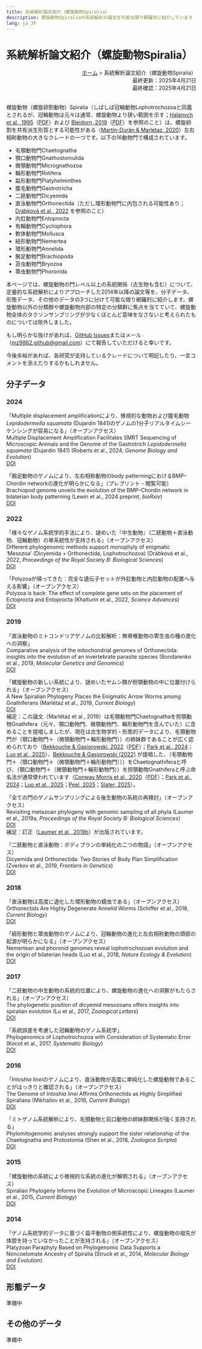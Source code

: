 ```yaml
---
title: 系統解析論文紹介（螺旋動物Spiralia）
description: 螺旋動物Spiraliaの系統解析の論文を可能な限り網羅的に紹介しています
lang: ja_JP
---
```


# 系統解析論文紹介（螺旋動物Spiralia）
<div style="text-align: right;">
  <span><a href="../">ホーム</a> &gt; 系統解析論文紹介（螺旋動物Spiralia）</span>
</div>
<div style="text-align: right;">最終更新：2025年4月21日</div>
<div style="text-align: right;">最終確認：2025年4月21日</div><br>

螺旋動物（螺旋卵割動物）Spiralia（しばしば冠輪動物Lophotrochozoaと同義とされるが、冠輪動物は元々は通常、螺旋動物より狭い範囲を示す；[Halanych et al., 1995](https://doi.org/10.1126/science.7886451)（[PDF](https://www.researchgate.net/publication/200557594_Evidence_from_18S_ribosomal_DNA_that_lophophorates_are_protostome_animals)）および [Bleidorn, 2019](https://doi.org/10.1007/s13127-019-00412-4)（[PDF](https://www.gfbs-home.de/fileadmin/user_upload/ode2mods/ode/ode19/ode19_0412/article.pdf)）を参照のこと）は、螺旋卵割を共有派生形質とする可能性がある（[Martín-Durán & Marlétaz, 2020](https://doi.org/10.1242/dev.181081)）左右相称動物の大きなクレードの一つです。以下の16動物門で構成されています。

- 毛顎動物門Chaetognatha
- 顎口動物門Gnathostomulida
- 微顎動物門Micrognathozoa
- 輪形動物門Rotifera
- 扁形動物門Platyhelminthes
- 腹毛動物門Gastrotricha
- 二胚動物門Dicyemida
- 直泳動物門Orthonectida（ただし環形動物門に内包される可能性あり；[Drábková et al., 2022](https://doi.org/10.1098/rspb.2022.0683) を参照のこと）
- 内肛動物門Entoprocta
- 有輪動物門Cycliophora
- 軟体動物門Mollusca
- 紐形動物門Nemertea
- 環形動物門Annelida
- 腕足動物門Brachiopoda
- 苔虫動物門Bryozoa
- 箒虫動物門Phoronida

本ページでは、螺旋動物の門レベル以上の系統関係（古生物も含む）について、定量的な系統解析によりアプローチした2014年以降の論文等を、分子データ、形態データ、その他のデータの3つに分けて可能な限り網羅的に紹介します。螺旋動物以外の分類群や螺旋動物内部の特定の分類群に焦点を当てていて、螺旋動物全体のタクソンサンプリングが少なくほとんど意味をなさないと考えられたものについては除外しました。

もし明らかな抜けがあれば、[GitHub Issues](https://github.com/MZ9862/metazoo-jp/issues)またはメール（<mz9862.github@gmail.com>）にて報告していただけると幸いです。

今後余裕があれば、各研究が支持しているクレードについて明記したり、一言コメントを添えたりするかもしれません。

## 分子データ
### 2024
「Multiple displacement amplificationにより、微視的な動物および腹毛動物*Lepidodermella squamata* (Dujardin 1841)のゲノムの1分子リアルタイムシーケンシングが容易になる」（オープンアクセス）  
Multiple Displacement Amplification Facilitates SMRT Sequencing of Microscopic Animals and the Genome of the Gastrotrich *Lepidodermella squamata* (Dujardin 1841) (Roberts et al., 2024, *Genome Biology and Evolution*)  
[DOI](https://doi.org/10.1093/gbe/evae254)

「腕足動物のゲノムにより、左右相称動物のbody patterningにおけるBMP–Chordin networkの進化が明らかになる」（プレプリント・閲覧可能）  
Brachiopod genome unveils the evolution of the BMP–Chordin network in bilaterian body patterning (Lewin et al., 2024 preprint, *bioRxiv*)  
[DOI](https://doi.org/10.1101/2024.05.28.596352)

### 2022
「様々なゲノム系統学的手法により、謎めいた『中生動物』（二胚動物＋直泳動物、冠輪動物）の単系統性が支持される」（オープンアクセス）  
Different phylogenomic methods support monophyly of enigmatic ‘Mesozoa’ (Dicyemida + Orthonectida, Lophotrochozoa) (Drábková et al., 2022, *Proceedings of the Royal Society B: Biological Sciences*)  
[DOI](https://doi.org/10.1098/rspb.2022.0683)

「Polyzoaが帰ってきた：完全な遺伝子セットが外肛動物と内肛動物の配置へ与える影響」（オープンアクセス）  
Polyzoa is back: The effect of complete gene sets on the placement of Ectoprocta and Entoprocta (Khalturin et al., 2022, *Science Advances*)  
[DOI](https://doi.org/10.1126/sciadv.abo4400)

### 2019
「直泳動物のミトコンドリアゲノムの比較解析：無脊椎動物の寄生虫の種の進化への洞察」  
Comparative analysis of the mitochondrial genomes of Orthonectida: insights into the evolution of an invertebrate parasite species (Bondarenko et al., 2019, *Molecular Genetics and Genomics*)  
[DOI](https://doi.org/10.1007/s00438-019-01543-1)

「螺旋動物の新しい系統により、謎めいたヤムシ類が担顎動物の中に位置付けられる」（オープンアクセス）  
A New Spiralian Phylogeny Places the Enigmatic Arrow Worms among Gnathiferans (Marlétaz et al., 2019, *Current Biology*)  
[DOI](https://doi.org/10.1016/j.cub.2018.11.042)  
補足：この論文（Marlétaz et al., 2019）は毛顎動物門Chaetognathaを担顎動物Gnathifera（元々、顎口動物門、微顎動物門、輪形動物門を含んでいた）に含めることを提唱しましたが、現在は古生物学的・形態的データにより、毛顎動物門が（顎口動物門＋（微顎動物門＋輪形動物門））の姉妹群であることが広く認められており（[Bekkouche & Gąsiorowski, 2022](https://doi.org/10.1080/14772019.2022.2109217)（[PDF](https://hal.science/hal-03828531/)）；[Park et al., 2024](https://doi.org/10.1126/sciadv.adi6678)；[Luo et al., 2025](https://doi.org/10.1038/s41586-025-08830-5)）、[Bekkouche & Gąsiorowski (2022)](https://doi.org/10.1080/14772019.2022.2109217) が提唱した、（毛顎動物門＋（顎口動物門＋（微顎動物門＋輪形動物門）））をChaetognathiferaと呼び、（顎口動物門＋（微顎動物門＋輪形動物門））を担顎動物Gnathiferaと呼ぶ命名法が通常使われています（[Conway Morris et al., 2020](https://doi.org/10.1017/jpa.2020.4)（[PDF](https://www.researchgate.net/publication/337797542_A_possible_Cambrian_stem-group_gnathiferan-chaetognath_from_the_Weeks_Formation_Miaolingian_of_Utah)）；[Park et al., 2024](https://doi.org/10.1126/sciadv.adi6678)；[Luo et al., 2025](https://doi.org/10.1038/s41586-025-08830-5)；[Peel, 2025](https://doi.org/10.1080/03115518.2025.2455702)；[Slater, 2025](https://doi.org/10.1098/rspb.2024.2386)）。

「全ての門のゲノムサンプリングによる後生動物の系統の再検討」（オープンアクセス）  
Revisiting metazoan phylogeny with genomic sampling of all phyla (Laumer et al., 2019a, *Proceedings of the Royal Society B: Biological Sciences*)  
[DOI](https://doi.org/10.1098/rspb.2019.0831)  
補足：訂正（[Laumer et al., 2019b](https://doi.org/10.1098/rspb.2019.1941)）が出版されています。

「二胚動物と直泳動物：ボディプランの単純化の二つの物語」（オープンアクセス）  
Dicyemida and Orthonectida: Two Stories of Body Plan Simplification (Zverkov et al., 2019, *Frontiers in Genetics*)  
[DOI](https://doi.org/10.3389/fgene.2019.00443)

### 2018
「直泳動物は高度に退化した環形動物の蠕虫である」（オープンアクセス）  
Orthonectids Are Highly Degenerate Annelid Worms (Schiffer et al., 2018, *Current Biology*)  
[DOI](https://doi.org/10.1016/j.cub.2018.04.088)

「紐形動物と箒虫動物のゲノムにより、冠輪動物の進化と左右相称動物の頭部の起源が明らかになる」（オープンアクセス）  
Nemertean and phoronid genomes reveal lophotrochozoan evolution and the origin of bilaterian heads (Luo et al., 2018, *Nature Ecology & Evolution*)  
[DOI](https://doi.org/10.1038/s41559-017-0389-y)

### 2017
「二胚動物の中生動物の系統的位置により、螺旋動物の進化への洞察がもたらされる」（オープンアクセス）  
The phylogenetic position of dicyemid mesozoans offers insights into spiralian evolution (Lu et al., 2017, *Zoological Letters*)  
[DOI](https://doi.org/10.1186/s40851-017-0068-5)

「系統誤差を考慮した冠輪動物のゲノム系統学」  
Phylogenomics of Lophotrochozoa with Consideration of Systematic Error (Kocot et al., 2017, *Systematic Biology*)  
[DOI](https://doi.org/10.1093/sysbio/syw079)

### 2016
「*Intoshia linei*のゲノムにより、直泳動物が高度に単純化した螺旋動物であることがはっきりと確認される」（オープンアクセス）  
The Genome of *Intoshia linei* Affirms Orthonectids as Highly Simplified Spiralians (Mikhailov et al., 2016, *Current Biology*)  
[DOI](https://doi.org/10.1016/j.cub.2016.05.007)

「ミトゲノム系統解析により、毛顎動物と前口動物の姉妹群関係が強く支持される」  
Phylomitogenomic analyses strongly support the sister relationship of the Chaetognatha and Protostomia (Shen et al., 2016, *Zoologica Scripta*)  
[DOI](https://doi.org/10.1111/zsc.12140)

### 2015
「螺旋動物の系統により微視的な系統の進化が解明される」（オープンアクセス）  
Spiralian Phylogeny Informs the Evolution of Microscopic Lineages (Laumer et al., 2015, *Current Biology*)  
[DOI](https://doi.org/10.1016/j.cub.2017.11.026)

### 2014
「ゲノム系統学的データに基づく扁平動物の側系統性により、螺旋動物の祖先が体腔を持っていなかったことが支持される」（オープンアクセス）  
Platyzoan Paraphyly Based on Phylogenomic Data Supports a Noncoelomate Ancestry of Spiralia (Struck et al., 2014, *Molecular Biology and Evolution*)  
[DOI](https://doi.org/10.1093/molbev/msu143)

## 形態データ
準備中

## その他のデータ
準備中
